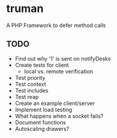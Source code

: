 truman
======

A PHP Framework to defer method calls

TODO
----
- Find out why '1' is sent on notifyDesks
- Create tests for client
  + local vs. remote verification
- Test priority
- Test context
- Test includes
- Test reap
- Create an example client/server
- Implement load testing
- What happens when a socket fails?
- Document functions
- Autoscaling drawers?